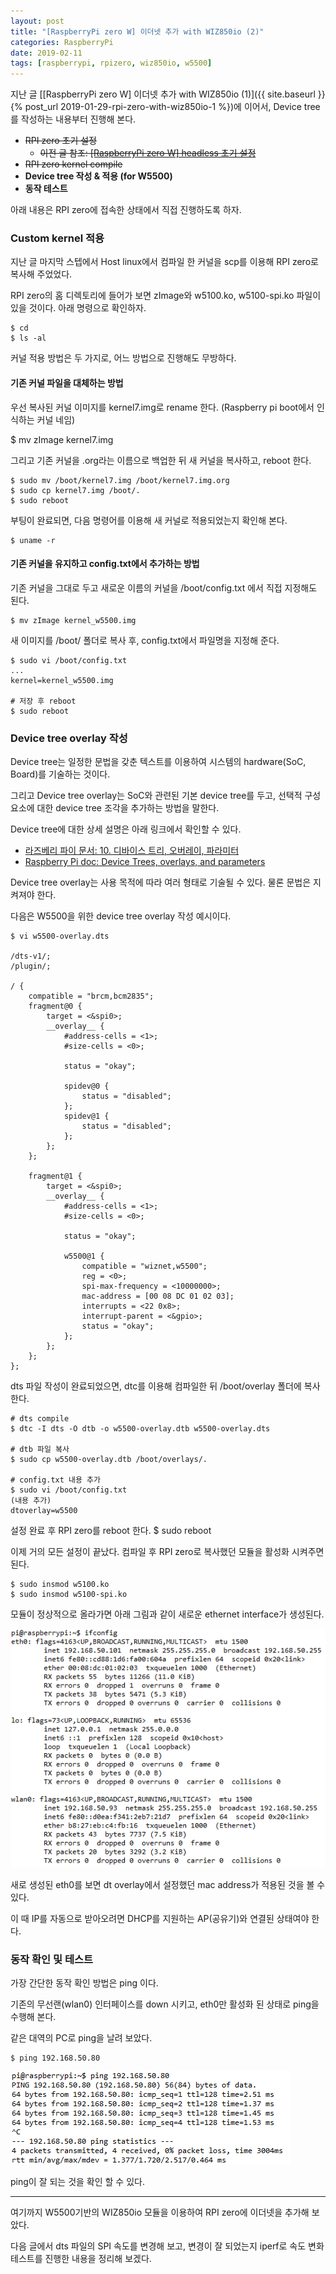 ```yaml
---
layout: post
title: "[RaspberryPi zero W] 이더넷 추가 with WIZ850io (2)"
categories: RaspberryPi
date: 2019-02-11
tags: [raspberrypi, rpizero, wiz850io, w5500]
---
```


지난 글 [[RaspberryPi zero W] 이더넷 추가 with WIZ850io (1)]({{ site.baseurl }}{% post_url 2019-01-29-rpi-zero-with-wiz850io-1 %})에 이어서, Device tree를 작성하는 내용부터 진행해 본다.

- ~~RPI zero 초기 설정~~
  - ~~이전 글 참조: [[RaspberryPi zero W] headless 초기 설정](https://renakim.github.io/2019/01/23/rpi-zero-w-start/)~~
- ~~RPI zero kernel compile~~
- **Device tree 작성 & 적용 (for W5500)**
- **동작 테스트**

아래 내용은 RPI zero에 접속한 상태에서 직접 진행하도록 하자.

### Custom kernel 적용

지난 글 마지막 스텝에서 Host linux에서 컴파일 한 커널을 scp를 이용해 RPI zero로 복사해 주었었다.

RPI zero의 홈 디렉토리에 들어가 보면 zImage와 w5100.ko, w5100-spi.ko 파일이 있을 것이다.
아래 명령으로 확인하자.

    $ cd
    $ ls -al

커널 적용 방법은 두 가지로, 어느 방법으로 진행해도 무방하다.

#### 기존 커널 파일을 대체하는 방법

우선 복사된 커널 이미지를 kernel7.img로 rename 한다. (Raspberry pi boot에서 인식하는 커널 네임)

\$ mv zImage kernel7.img

그리고 기존 커널을 .org라는 이름으로 백업한 뒤 새 커널을 복사하고, reboot 한다.

```
$ sudo mv /boot/kernel7.img /boot/kernel7.img.org
$ sudo cp kernel7.img /boot/.
$ sudo reboot
```

부팅이 완료되면, 다음 명령어를 이용해 새 커널로 적용되었는지 확인해 본다.

    $ uname -r

#### 기존 커널을 유지하고 config.txt에서 추가하는 방법

기존 커널을 그대로 두고 새로운 이름의 커널을 /boot/config.txt 에서 직접 지정해도 된다.

    $ mv zImage kernel_w5500.img

새 이미지를 /boot/ 폴더로 복사 후, config.txt에서 파일명을 지정해 준다.

```
$ sudo vi /boot/config.txt
...
kernel=kernel_w5500.img

# 저장 후 reboot
$ sudo reboot
```

### Device tree overlay 작성

Device tree는 일정한 문법을 갖춘 텍스트를 이용하여 시스템의 hardware(SoC, Board)를 기술하는 것이다.

그리고 Device tree overlay는 SoC와 관련된 기본 device tree를 두고, 선택적 구성요소에 대한 device tree 조각을 추가하는 방법을 말한다.

Device tree에 대한 상세 설명은 아래 링크에서 확인할 수 있다.

- [라즈베리 파이 문서: 10. 디바이스 트리, 오버레이, 파라미터](https://wikidocs.net/3205)
- [Raspberry Pi doc: Device Trees, overlays, and parameters](ttps://www.raspberrypi.org/documentation/configuration/device-tree.md)

Device tree overlay는 사용 목적에 따라 여러 형태로 기술될 수 있다. 물론 문법은 지켜져야 한다.

다음은 W5500을 위한 device tree overlay 작성 예시이다.

```
$ vi w5500-overlay.dts

/dts-v1/;
/plugin/;

/ {
    compatible = "brcm,bcm2835";
    fragment@0 {
        target = <&spi0>;
        __overlay__ {
            #address-cells = <1>;
            #size-cells = <0>;

            status = "okay";

            spidev@0 {
                status = "disabled";
            };
            spidev@1 {
                status = "disabled";
            };
        };
    };

    fragment@1 {
        target = <&spi0>;
        __overlay__ {
            #address-cells = <1>;
            #size-cells = <0>;

            status = "okay";

            w5500@1 {
                compatible = "wiznet,w5500";
                reg = <0>;
                spi-max-frequency = <10000000>;
                mac-address = [00 08 DC 01 02 03];
                interrupts = <22 0x8>;
                interrupt-parent = <&gpio>;
                status = "okay";
            };
        };
    };
};
```

dts 파일 작성이 완료되었으면, dtc를 이용해 컴파일한 뒤 /boot/overlay 폴더에 복사한다.

```
# dts compile
$ dtc -I dts -O dtb -o w5500-overlay.dtb w5500-overlay.dts

# dtb 파일 복사
$ sudo cp w5500-overlay.dtb /boot/overlays/.

# config.txt 내용 추가
$ sudo vi /boot/config.txt
(내용 추가)
dtoverlay=w5500
```

설정 완료 후 RPI zero를 reboot 한다.
\$ sudo reboot

이제 거의 모든 설정이 끝났다. 컴파일 후 RPI zero로 복사했던 모듈을 활성화 시켜주면 된다.

```
$ sudo insmod w5100.ko
$ sudo insmod w5100-spi.ko
```

모듈이 정상적으로 올라가면 아래 그림과 같이 새로운 ethernet interface가 생성된다.

![new eth](/files/rpi-zero-with-wiz850io-new_eth.png)

새로 생성된 eth0를 보면 dt overlay에서 설정했던 mac address가 적용된 것을 볼 수 있다.

이 때 IP를 자동으로 받아오려면 DHCP를 지원하는 AP(공유기)와 연결된 상태여야 한다.

### 동작 확인 및 테스트

가장 간단한 동작 확인 방법은 ping 이다.

기존의 무선랜(wlan0) 인터페이스를 down 시키고, eth0만 활성화 된 상태로 ping을 수행해 본다.

같은 대역의 PC로 ping을 날려 보았다.

    $ ping 192.168.50.80

![new eth](/files/rpi-zero-with-wiz850io_ping.png)

ping이 잘 되는 것을 확인 할 수 있다.

---

여기까지 W5500기반의 WIZ850io 모듈을 이용하여 RPI zero에 이더넷을 추가해 보았다.

다음 글에서 dts 파일의 SPI 속도를 변경해 보고, 변경이 잘 되었는지 iperf로 속도 변화 테스트를 진행한 내용을 정리해 보겠다.
